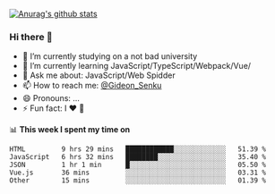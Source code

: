 [![Anurag's github stats](https://github-readme-stats.vercel.app/api?username=gideonsenku)](https://github.com/anuraghazra/github-readme-stats)
### Hi there 👋
- 🔭 I’m currently studying on a not bad university 
- 🌱 I’m currently learning JavaScript/TypeScript/Webpack/Vue/
- 💬 Ask me about: JavaScript/Web Spidder 
- 📫 How to reach me: [@Gideon_Senku](https://t.me/Gideon_Senku)
- 😄 Pronouns: ...
- ⚡ Fun fact: I ❤️ 🎵

📊 **This week I spent my time on**
<!--START_SECTION:waka-->
```text
HTML         9 hrs 29 mins   ████████████░░░░░░░░░░░░░   51.39 % 
JavaScript   6 hrs 32 mins   ████████░░░░░░░░░░░░░░░░░   35.40 % 
JSON         1 hr 1 min      █░░░░░░░░░░░░░░░░░░░░░░░░   05.50 % 
Vue.js       36 mins         ░░░░░░░░░░░░░░░░░░░░░░░░░   03.31 % 
Other        15 mins         ░░░░░░░░░░░░░░░░░░░░░░░░░   01.39 %
```
<!--END_SECTION:waka-->

<!--
**GideonSenku/GideonSenku** is a ✨ _special_ ✨ repository because its `README.md` (this file) appears on your GitHub profile.

Here are some ideas to get you started:

- 🔭 I’m currently working on ...
- 🌱 I’m currently learning ...
- 👯 I’m looking to collaborate on ...
- 🤔 I’m looking for help with ...
- 💬 Ask me about ...
- 📫 How to reach me: ...
- 😄 Pronouns: ...
- ⚡ Fun fact: ...
-->
